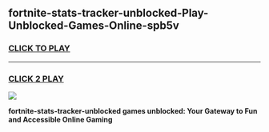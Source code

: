 
## fortnite-stats-tracker-unblocked-Play-Unblocked-Games-Online-spb5v
<h3>
<a href="https://premium76.site?title=fortnite-stats-tracker-unblocked&ref=25A">CLICK TO PLAY</a></h3>
<hr>

<h3>
<a href="https://premium76.site?title=fortnite-stats-tracker-unblocked&ref=25A">CLICK 2 PLAY</a>
  
</h3>

<a href="https://premium76.site?title=fortnite-stats-tracker-unblocked&ref=25A"><img src="https://clearcache.store/games.png"></a>


**fortnite-stats-tracker-unblocked games unblocked: Your Gateway to Fun and Accessible Online Gaming**
